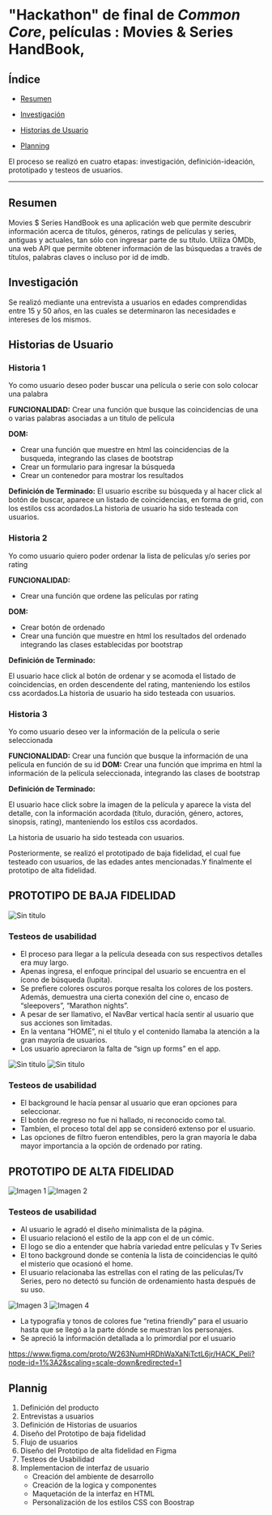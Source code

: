# "Hackathon" de final de _Common Core_, películas : Movies & Series HandBook, 

## Índice

* [Resumen ](#Resumen)
* [Investigación ](#Investigación)
* [Historias de Usuario ](#Historias-de-Usuario)

* [Planning](#planning)

El proceso se realizó en cuatro etapas: investigación, definición-ideación, prototipado y testeos de usuarios.

***

## Resumen

Movies $ Series HandBook es una aplicación web que permite descubrir información acerca de títulos, géneros, ratings de películas y series, antiguas y actuales, tan sólo con ingresar parte de su título. Utiliza OMDb, una web API que permite obtener información de las búsquedas a través de títulos, palabras claves o incluso por id de imdb.

## Investigación

Se realizó mediante una entrevista a usuarios en edades comprendidas entre 15 y 50 años, en las cuales se determinaron las necesidades e intereses de los mismos.

## Historias de Usuario

### Historia 1
Yo como usuario deseo poder buscar una película o serie con solo colocar una palabra

**FUNCIONALIDAD:**
Crear una función que busque las coincidencias de una o varias palabras asociadas a un titulo de película

**DOM:**
- Crear una función que muestre en html las coincidencias de la busqueda, integrando las clases de bootstrap
- Crear un formulario para ingresar la búsqueda
- Crear un contenedor para mostrar los resultados

**Definición de Terminado:**
El usuario escribe su búsqueda y al hacer click al botón de buscar, aparece un listado de coincidencias, en
forma de grid, con los estilos css acordados.La historia de usuario ha sido testeada con usuarios.

### Historia 2
Yo como usuario quiero poder ordenar la lista de películas y/o series por rating

**FUNCIONALIDAD:**
- Crear una función que ordene las películas por rating

**DOM:**
- Crear botón de ordenado
- Crear una función que muestre en html los resultados del ordenado integrando las clases establecidas por
    bootstrap

**Definición de Terminado:**

El usuario hace click al botón de ordenar y se acomoda el listado de coincidencias, en orden descendente
del rating, manteniendo los estilos css acordados.La historia de usuario ha sido testeada con usuarios.

### Historia 3
Yo como usuario deseo ver la información de la película o serie seleccionada

**FUNCIONALIDAD:**
Crear una función que busque la información de una película en función de su id
**DOM:**
Crear una función que imprima en html la información de la película seleccionada, integrando las clases de
bootstrap

**Definición de Terminado:**

El usuario hace click sobre la imagen de la película y aparece la vista del detalle, con la información acordada (título, duración, género, actores, sinopsis, rating), manteniendo los estilos css acordados.

La historia de usuario ha sido testeada con usuarios.

Posteriormente, se realizó el prototipado de baja fidelidad, el cual fue testeado con usuarios, de las edades antes mencionadas.Y finalmente el prototipo de alta fidelidad.

## PROTOTIPO DE BAJA FIDELIDAD

![Sin titulo](src/assets/prot_bf_1.jpg)

### Testeos de usabilidad 
* El proceso para llegar a la película deseada con sus respectivos detalles era muy largo.
* Apenas ingresa, el enfoque principal del usuario se encuentra en el ícono de búsqueda (lupita).
* Se prefiere colores oscuros porque resalta los colores de los posters. Además, demuestra una cierta conexión del cine o, encaso de “sleepovers”,         “Marathon nights”.
* A pesar de ser llamativo, el NavBar vertical hacía sentir al usuario que sus acciones son limitadas.
* En la ventana “HOME”, ni el título y el contenido llamaba la atención a la gran mayoría de usuarios.
* Los usuario apreciaron la falta de “sign up forms” en el app.  

![Sin titulo](src/assets/prot_bf_2.jpg)
![Sin titulo](src/assets/prot_bf_3.jpg)

### Testeos de usabilidad 
* El background le hacía pensar al usuario que eran opciones para seleccionar.
* El botón de regreso no fue ni hallado, ni reconocido como tal.
* Tambíen, el proceso total del app se consideró extenso por el usuario.
* Las opciones de filtro fueron entendibles, pero la gran mayoría le daba mayor importancia a la opción de ordenado por rating.

## PROTOTIPO DE ALTA FIDELIDAD 

![Imagen 1][1]  ![Imagen 2][2]

 [1]: src/assets/prot_af_1.png
 [2]: src/assets/prot_af_2.png

### Testeos de usabilidad
* Al usuario le agradó el diseño minimalista de la página.
* El usuario relacionó el estilo de la app con el de un cómic.
* El logo se dio a entender que habría variedad entre películas y Tv Series
* El tono background donde se contenía la lista de coincidencias le quitó el misterio que ocasionó el home. 
* El usuario relacionaba las estrellas con el rating de las películas/Tv Series, pero no detectó su función de ordenamiento hasta después de su uso.

![Imagen 3][3]  ![Imagen 4][4]

 [3]: src/assets/prot_af_3.png
 [4]: src/assets/prot_af_4.png

* La typografía y tonos de colores fue “retina friendly” para el usuario hasta que se llegó a la parte dónde se muestran los personajes.
* Se apreció la información detallada a lo primordial por el usuario

https://www.figma.com/proto/W263NumHRDhWaXaNiTctL6jr/HACK_Peli?node-id=1%3A2&scaling=scale-down&redirected=1


## Plannig

1. Definición del producto                          
2. Entrevistas a usuarios                           
3. Definición de Historias de usuarios              
4. Diseño del Prototipo de baja fidelidad           
5. Flujo de usuarios                                 
6. Diseño del Prototipo de alta fidelidad en Figma  
7. Testeos de Usabilidad                            
8. Implementacion de interfaz de usuario            
   - Creación del ambiente de desarrollo             
   - Creación de la logica y componentes             
   - Maquetación de la interfaz  en HTML             
   - Personalización de los estilos CSS con Boostrap 



